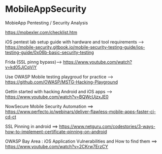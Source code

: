 # MobileAppSecurity
MobieApp Pentesting / Security Analysis


https://mobexler.com/checklist.htm

 iOS pentest lab setup guide with hardware and tool requirements --> https://mobile-security.gitbook.io/mobile-security-testing-guide/ios-testing-guide/0x06b-basic-security-testing

Frida (SSL pinng bypass)--> https://www.youtube.com/watch?v=kd05JjCqViY

Use OWASP Mobile testing playgroud for practice --> https://github.com/OWASP/MSTG-Hacking-Playground

Gettin started with hacking Android and iOS apps --> https://www.youtube.com/watch?v=BQWcUjzxJE0

NowSecure Mobile Security Automation ==> https://www.perfecto.io/webinars/deliver-flawless-mobile-apps-faster-ci-cd-ct

SSL Pinning in android ==> https://www.netguru.com/codestories/3-ways-how-to-implement-certificate-pinning-on-android

OWASP Bay Area : iOS Application Vulnerabilities and How to find them ==> https://www.youtube.com/watch?v=2CKrw7ErzCY

